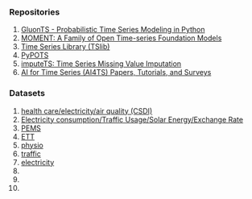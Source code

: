 ### Repositories
1. [GluonTS - Probabilistic Time Series Modeling in Python](https://ts.gluon.ai/stable/getting_started/models.html)
2. [MOMENT: A Family of Open Time-series Foundation Models](https://github.com/moment-timeseries-foundation-model/moment/tree/main)
3. [Time Series Library (TSlib)](https://github.com/thuml/Time-Series-Library/tree/main)
4. [PyPOTS](https://github.com/WenjieDu/PyPOTS)
5. [imputeTS: Time Series Missing Value Imputation](https://steffenmoritz.github.io/imputeTS/index.html#imputets-time-series-missing-value-imputation-)
6. [AI for Time Series (AI4TS) Papers, Tutorials, and Surveys](https://github.com/qingsongedu/awesome-AI-for-time-series-papers)


### Datasets
1. [health care/electricity/air quality (CSDI)](https://github.com/ermongroup/CSDI/tree/main?tab=readme-ov-file)
2. [Electricity consumption/Traffic Usage/Solar Energy/Exchange Rate](https://github.com/laiguokun/multivariate-time-series-data)
3. [PEMS]()
4. [ETT]()
5. [physio]()
6. [traffic]()
7. [electricity]()
8. []()
9. []()
10. []()




